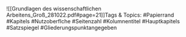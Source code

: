 
![[Grundlagen des wissenschaftlichen Arbeitens_Groß_281022.pdf#page=21]]Tags & Topics:
   #Papierrand
   #Kapitels
   #Nutzoberflche
   #Seitenzahl
   #Kolumnentitel
   #Hauptkapitels
   #Satzspiegel
   #Gliederungspunktangegeben